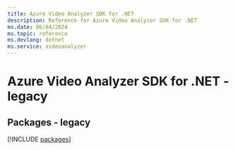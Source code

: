 ```yaml
---
title: Azure Video Analyzer SDK for .NET
description: Reference for Azure Video Analyzer SDK for .NET
ms.date: 06/04/2024
ms.topic: reference
ms.devlang: dotnet
ms.service: videoanalyzer
---
```

# Azure Video Analyzer SDK for .NET - legacy
## Packages - legacy
[!INCLUDE [packages](video-analyzer-index.md)]